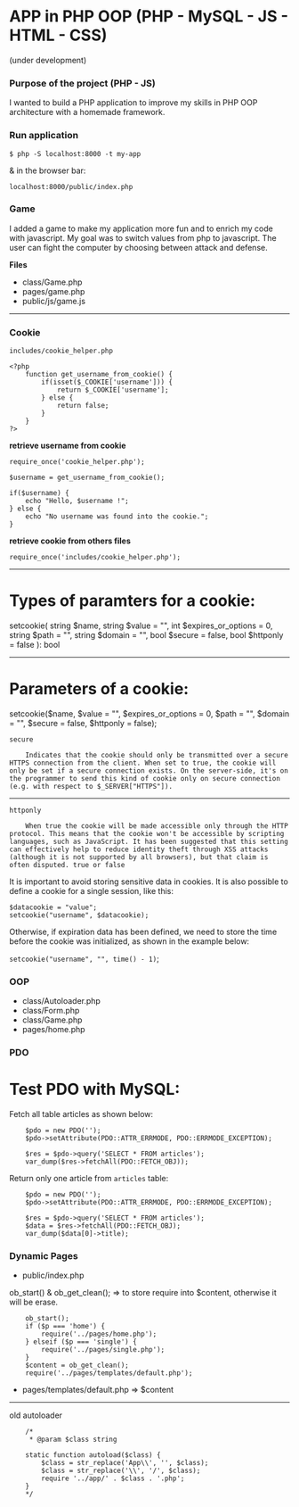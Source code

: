 # APP in PHP OOP (PHP - MySQL - JS - HTML - CSS)

(under development)

### Purpose of the project (PHP - JS)

I wanted to build a PHP application to improve my skills in PHP OOP architecture with a homemade framework.

### Run application

`$ php -S localhost:8000 -t my-app`

& in the browser bar:

`localhost:8000/public/index.php`

### Game

I added a game to make my application more fun and to enrich my code with javascript. My goal was to switch values from php to javascript. The user can fight the computer by choosing between attack and defense.

**Files**

- class/Game.php
- pages/game.php
- public/js/game.js

---

### Cookie

`includes/cookie_helper.php`

```
<?php
    function get_username_from_cookie() {
        if(isset($_COOKIE['username'])) {
            return $_COOKIE['username'];
        } else {
            return false;
        }
    }
?>
```

**retrieve username from cookie**

```
require_once('cookie_helper.php');

$username = get_username_from_cookie();

if($username) {
    echo "Hello, $username !";
} else {
    echo "No username was found into the cookie.";
}
```

**retrieve cookie from others files**

`require_once('includes/cookie_helper.php');`

---

Types of paramters for a cookie:
================================

setcookie(
    string $name,
    string $value = "",
    int $expires_or_options = 0,
    string $path = "",
    string $domain = "",
    bool $secure = false,
    bool $httponly = false
): bool

---

Parameters of a cookie:
=======================

setcookie($name, $value = "", $expires_or_options = 0, $path = "", $domain = "", $secure = false, $httponly = false);

```
secure

    Indicates that the cookie should only be transmitted over a secure HTTPS connection from the client. When set to true, the cookie will only be set if a secure connection exists. On the server-side, it's on the programmer to send this kind of cookie only on secure connection (e.g. with respect to $_SERVER["HTTPS"]).
```

---

```
httponly

    When true the cookie will be made accessible only through the HTTP protocol. This means that the cookie won't be accessible by scripting languages, such as JavaScript. It has been suggested that this setting can effectively help to reduce identity theft through XSS attacks (although it is not supported by all browsers), but that claim is often disputed. true or false
```

It is important to avoid storing sensitive data in cookies. It is also possible to define a cookie for a single session, like this:

```
$datacookie = "value";
setcookie("username", $datacookie);
```

Otherwise, if expiration data has been defined, we need to store the time before the cookie was initialized,
as shown in the example below:

`setcookie("username", "", time() - 1)`;

### OOP

- class/Autoloader.php
- class/Form.php
- class/Game.php
- pages/home.php

### PDO

Test PDO with MySQL:
====================

Fetch all table articles as shown below:

```
    $pdo = new PDO('');
    $pdo->setAttribute(PDO::ATTR_ERRMODE, PDO::ERRMODE_EXCEPTION);

    $res = $pdo->query('SELECT * FROM articles');
    var_dump($res->fetchAll(PDO::FETCH_OBJ));
```

Return only one article from `articles` table:

```
    $pdo = new PDO('');
    $pdo->setAttribute(PDO::ATTR_ERRMODE, PDO::ERRMODE_EXCEPTION);

    $res = $pdo->query('SELECT * FROM articles');
    $data = $res->fetchAll(PDO::FETCH_OBJ);
    var_dump($data[0]->title);
```

### Dynamic Pages

- public/index.php

ob_start() & ob_get_clean(); => to store require into $content, otherwise it will be erase.

```
    ob_start();
    if ($p === 'home') {
        require('../pages/home.php');
    } elseif ($p === 'single') {
        require('../pages/single.php');
    }
    $content = ob_get_clean();
    require('../pages/templates/default.php');
```

- pages/templates/default.php => $content

---

old autoloader


        /*
         * @param $class string
        
        static function autoload($class) {
            $class = str_replace('App\\', '', $class);
            $class = str_replace('\\', '/', $class);
            require '../app/' . $class . '.php';
        }
        */